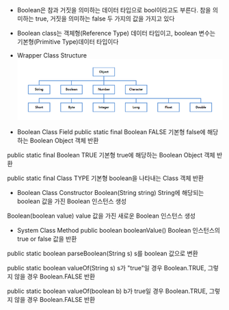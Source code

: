- Boolean은 참과 거짓을 의미하는 데이터 타입으로 bool이라고도 부른다. 참을 의미하는 true, 거짓을 의미하는 false 두 가지의 값을 가지고 있다
- Boolean class는 객체형(Reference Type) 데이터 타입이고, boolean 변수는 기본형(Primitive Type)데이터 타입이다

- Wrapper Class Structure
![WrapperClassStructure](/image/Wrapper_Class_Structure.png)

- Boolean Class Field
public static final Boolean FALSE 
기본형 false에 해당하는 Boolean Object 객체 반환

public static final Boolean TRUE
기본형 true에 해당하는 Boolean Object 객체 반환

public static final Class<Boolean> TYPE
기본형 boolean을 나타내는 Class 객체 반환

- Boolean Class Constructor
Boolean(String string)
String에 해당되는 boolean 값을 가진 Boolean 인스턴스 생성

Boolean(boolean value)
value 값을 가진 새로운 Boolean 인스턴스 생성

- System Class Method
public boolean booleanValue()
Boolean 인스턴스의 true or false 값을 반환

public static boolean parseBoolean(String s)
s를 boolean 값으로 변환

public static boolean valueOf(String s)
s가 "true"일 경우 Boolean.TRUE, 그렇지 않을 경우 Boolean.FALSE 반환

public static boolean valueOf(boolean b)
b가 true일 경우 Boolean.TRUE, 그렇지 않을 경우 Boolean.FALSE 반환

